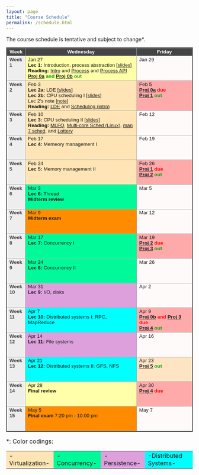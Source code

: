 ```yaml
---
layout: page
title: "Course Schedule"
permalink: /schedule.html
---
```


<style>
table.calendar {
    font-family: arial, helvetica;
    font-size: 10pt;
    empty-cells: show;
    border: 1px solid #000000;
    border-collapse: collapse;
}
table.calendar tr td {
    border: 1px solid #aaaaaa;
}
table.calendar tr {
    vertical-align: top;
    height: 5em;
    background: #ffffff;
}
table.calendar thead tr {
    text-align: center;
    background: #444444;
    color: #ffffff;
    height: auto;
    font-weight: bold;
}
/*.date {
	background: Gainsboro;
}*/
.holiday {
    background: #F0FFF0;
}
.lecture {
    background: #ffffaa;
}
.virtualization {
    background: Moccasin;
}
/*.concurrency {
    background: LightGreen;
}*/
.concurrency {
    background: MediumSpringGreen;
}
.persistence {
    background: Plum;
}
.advanced {
    background: Aqua;
}
.presentation {
    background: Plum;
}
.exam {
    background: DarkOrange;
}
.important {
    background: Bisque;
}
.nodue {
    background: #FFFAFA;
}
.optional {
    background: Linen;
}
.reading {
    color: Black;
}
.deadline {
    background: #ffaaaa;
}
.hwdue {
    color: #ff0000;
	font-weight: bold;
}
.assignment {
    color: #0aa00a;
	font-weight: bold;
}
.date {
	background: #eeeeee;
    color: #444444;
}
</style>

The course schedule is tentative and subject to change\*.

<p>
<table class="calendar" cellspacing="0" cellpadding="6" width="100%">
 <thead>
  <tr>
   <td width="10%">Week</td><td width="60%">Wednesday</td>
   <td width="30%">Friday</td>
  </tr>
 </thead>

<!--tr--> <!-- week of Jan 20 -->
  <!--td id="2020-1-20" class="date"><b>Week 1</b></td>
  <td class="holiday">Jan 27<br/>
	<b>MLK Day</b> (NO CLASS)</td>
  <td class="nodue">Jan 23</td>
</tr-->
<tr> <!-- week of Jan 27 -->
  <td id="2021-1-27" class="date"><b>Week 1</b></td>
  <td class="lecture">Jan 27<br/>
	<b>Lec 1:</b> Introduction, process abstraction [<a href="./public/lecs/lec1-intro.pdf">slides</a>] <br/>
     <b>Reading:</b> <a href="http://pages.cs.wisc.edu/~remzi/OSTEP//intro.pdf">Intro</a> and
         <a href="http://pages.cs.wisc.edu/~remzi/OSTEP/cpu-intro.pdf">Process</a> and
         <a href="http://pages.cs.wisc.edu/~remzi/OSTEP/cpu-api.pdf">Process API</a><br/>
	<span class="assignment"><a href="./proj0a.html">Proj 0a</a> and 
		<a href="./proj0b.html">Proj 0b</a> out</span></td>
  <td class="nodue">Jan 29</td>
</tr>
<tr> <!-- week of Feb 3 -->
  <td id="2021-2-3" class="date"><b>Week 2</b></td>
  <td class="virtualization">Feb 3<br/>
	<b>Lec 2a:</b> LDE [<a href="./public/lecs/lec2a-lde.pdf">slides</a>]<br/>
	<b>Lec 2b:</b> CPU scheduling I [<a href="./public/lecs/lec2b-sched-fifo-sjf-rr.pdf">slides</a>]<br/>
	Lec 2's note [<a href="./public/lecs/Lec2.pdf">note</a>]<br/>
	<b>Reading:</b> <a href="http://pages.cs.wisc.edu/~remzi/OSTEP/cpu-mechanisms.pdf">LDE</a> and <a href="http://pages.cs.wisc.edu/~remzi/Classes/537/Spring2016/Book/cpu-sched.pdf">Scheduling (intro)</a>
	</td>
  <td class="deadline">Feb 5<br/>
	<span class="hwdue"><a href="./proj0a.html">Proj 0a</a> due</span><br/>
	<span class="assignment"><a href="./proj1.html">Proj 1</a> out</span></td>
</tr>
<tr> <!-- week of Feb 10 -->
  <td id="2021-2-10" class="date"><b>Week 3</b></td>
  <td class="virtualization">Feb 10<br/>
	<b>Lec 3:</b> CPU scheduling II [<a href="./public/lecs/lec3-sched-priority-mlfq-cfs.pdf">slides</a>]<br/>
	<b>Reading:</b> <a href="https://pages.cs.wisc.edu/~remzi/Classes/537/Spring2016/Book/cpu-sched-mlfq.pdf">MLFQ</a>, <a href="https://pages.cs.wisc.edu/~remzi/OSTEP/cpu-sched-multi.pdf">Multi-core Sched (Linux)</a>, <a href="https://man7.org/linux/man-pages/man7/sched.7.html">man 7 sched</a>, and <a href="https://pages.cs.wisc.edu/~remzi/OSTEP/cpu-sched-lottery.pdf">Lottery</a>
	</td>
  <td class="nodue">Feb 12</td>
</tr>
<tr> <!-- week of Feb 17 -->
  <td id="2021-2-17" class="date"><b>Week 4</b></td>
  <td class="virtualization">Feb 17<br/>
	<b>Lec 4:</b> Memeory management I</td>
  <td class="nodue">Feb 19</td>
</tr>
<tr> <!-- week of Feb 24 -->
  <td id="2021-2-24" class="date"><b>Week 5</b></td>
  <td class="virtualization">Feb 24<br/>
	<b>Lec 5:</b> Memory management II
	</td>
  <td class="deadline">Feb 26<br/>
	<span class="hwdue"><a href="./proj1.html">Proj 1</a> due</span><br/>
	<span class="assignment"><a href="./proj2.html">Proj 2</a> out</span></td>
</tr>
<tr> <!-- week of Mar 2 -->
  <td id="2021-3-3" class="date"><b>Week 6</b></td>
  <td class="concurrency">Mar 3<br/>
	<b>Lec 6:</b> Thread <br/>
	<b>Midterm review</b> </td>
  <td class="nodue">Mar 5</td>
</tr>
<tr> <!-- week of Mar 9 -->
  <td id="2021-3-10" class="date"><b>Week 7</b></td>
  <td class="exam">Mar 9<br/>
	<b>Midterm exam</b> </td>
  <td class="nodue">Mar 12</td>
</tr>
<tr> <!-- week of Mar 16 -->
  <td id="2021-3-17" class="date"><b>Week 8</b></td>
  <td class="concurrency">Mar 17<br/>
	<b>Lec 7:</b> Concurrency I </td>
  <td class="deadline">Mar 19<br/>
	<span class="hwdue"><a href="./proj2.html">Proj 2</a> due</span><br/>
	<span class="assignment"><a href="./proj3.html">Proj 3</a> out</span></td>
</tr>
<tr> <!-- week of Mar 23 -->
  <td id="2021-3-24" class="date"><b>Week 9</b></td>
  <td class="concurrency">Mar 24<br/>
	<b>Lec 8:</b> Concurrency II </td>
  <td class="nodue">Mar 26</td>
</tr>
<tr> <!-- week of Mar 30 -->
  <td id="2021-3-31" class="date"><b>Week 10</b></td>
  <td class="persistence">Mar 31<br/>
	<b>Lec 9:</b> I/O, disks  </td>
  <td class="nodue">Apr 2</td>
</tr>
<tr> <!-- week of Apr 6 -->
  <td id="2021-4-7" class="date"><b>Week 11</b></td>
  <td class="advanced">Apr 7<br/>
	<b>Lec 10:</b> Distributed systems I: RPC, MapReduce 
	</td>
  <td class="deadline">Apr 9<br/>
	<span class="hwdue"><a href="./proj0b.html">Proj 0b</a> and 
		<a href="./proj3.html">Proj 3</a> due</span><br/>
	<span class="assignment"><a href="./proj4.html">Proj 4</a> out</span></td>
</tr>
<tr> <!-- week of Apr 13 -->
  <td id="2021-4-14" class="date"><b>Week 12</b></td>
  <td class="persistence">Apr 14<br/>
	<b>Lec 11:</b> File systems
	</td>
  <td class="nodue">Apr 16</td>
</tr>
<tr> <!-- week of Apr 20 -->
  <td id="2021-4-21" class="date"><b>Week 13</b></td>
  <td class="advanced">Apr 21<br/>
	<b>Lec 12:</b> Distributed systems II: GFS, NFS</td>
  <td class="important">Apr 23<br/>
	<span class="assignment"><a href="./proj5.html">Proj 5</a> out</span></td>
</tr>
<tr> <!-- week of Apr 27 -->
  <td id="2021-4-28" class="date"><b>Week 14</b></td>
  <td class="lecture">Apr 28<br/>
	<b>Final review</b>  </td>
  <td class="deadline">Apr 30<br/>
	<span class="hwdue"><a href="./proj4.html">Proj 4</a> due</span></td>
</tr>
<tr> <!-- week of May 4 -->
  <td id="2021-5-5" class="date"><b>Week 15</b></td>
  <td class="exam">May 5<br/>
	 <b>Final exam</b> 7:20 pm - 10:00 pm</td>
  <td class="nodue">May 7</td>
</tr>

</table>

</p>

<p style='font-size:12pt'>&#42;: Color codings:
<table style='font-size:12pt'>
<tr> 
	<td class="virtualization"> -Virtualization- </td>
	<td class="concurrency"> -Concurrency- </td>
	<td class="persistence"> -Persistence- </td>
	<td class="advanced"> -Distributed Systems- </td>
</tr>
</table>
